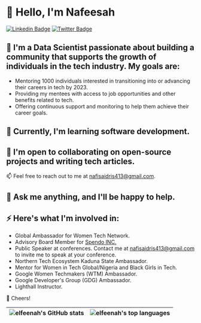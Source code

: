 # 👋 Hello, I'm Nafeesah

[![Linkedin Badge](https://img.shields.io/badge/-nafisa-lawal-idris-blue?style=for-the-badge&logo=Linkedin&logoColor=white)](https://www.linkedin.com/in/nafisa-lawal-idris/)
[![Twitter Badge](https://img.shields.io/badge/-@FeenahNafeesah-1ca0f1?style=for-the-badge&logo=twitter&logoColor=white)](https://twitter.com/FeenahNafeesah)

## 👀 I'm a Data Scientist passionate about building a community that supports the growth of individuals in the tech industry. My goals are:

- Mentoring 1000 individuals interested in transitioning into or advancing their careers in tech by 2023.
- Providing my mentees with access to job opportunities and other benefits related to tech.
- Offering continuous support and monitoring to help them achieve their career goals.

## 🌱 Currently, I'm learning software development.

## 💞️ I'm open to collaborating on open-source projects and writing tech articles.

📫 Feel free to reach out to me at nafisaidris413@gmail.com.

## 💬 Ask me anything, and I'll be happy to help.

## ⚡️ Here's what I'm involved in:

- Global Ambassador for Women Tech Network.
- Advisory Board Member for [Spendo INC.](https://github.com/Spendoware)
- Public Speaker at conferences. Contact me at nafisaidris413@gmail.com to invite me to speak at your conference.
- Northern Tech Ecosystem Kaduna State Ambassador.
- Mentor for Women in Tech Global/Nigeria and Black Girls in Tech.
- Google Women Techmakers (WTM) Ambassador.
- Google Developer's Group (GDG) Ambassador.
- Lighthall Instructor.

🥂 Cheers!

| ![elfeenah's GitHub stats](https://github-readme-stats.vercel.app/api?username=elfeenah&show_icons=true&include_all_commits=true&hide_border=true) | ![elfeenah's top languages](https://github-readme-stats.vercel.app/api/top-langs/?username=elfeenah&langs_count=8&layout=compact&hide_border=true) |
| ------------- | ------------- |
